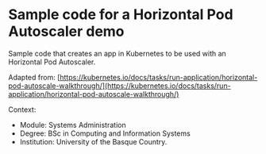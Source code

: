 # Sample code for a Horizontal Pod Autoscaler demo

Sample code that creates an app in Kubernetes to be used with an Horizontal Pod Autoscaler.

Adapted from: [https://kubernetes.io/docs/tasks/run-application/horizontal-pod-autoscale-walkthrough/](https://kubernetes.io/docs/tasks/run-application/horizontal-pod-autoscale-walkthrough/)

Context:
- Module: Systems Administration
- Degree: BSc in Computing and Information Systems
- Institution: University of the Basque Country.
